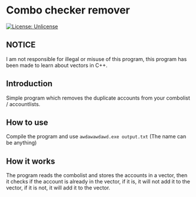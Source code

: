 # Combo checker remover

[![License: Unlicense](https://img.shields.io/badge/license-Unlicense-blue.svg)](http://unlicense.org/)

## NOTICE

I am not responsible for illegal or misuse of this program, this program has been made to learn about vectors in C++.

## Introduction

Simple program which removes the duplicate accounts from your combolist / accountlists.

## How to use

Compile the program and use `awdawawdawd.exe output.txt` (The name can be anything)

## How it works

The program reads the combolist and stores the accounts in a vector, then it checks if the account is already in the vector, if it is, it will not add it to the vector, if it is not, it will add it to the vector.